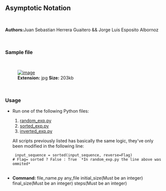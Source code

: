 <h2><strong>Asymptotic Notation</strong></h2>
<br>
<p><strong>Authors:</strong>Juan Sebastian Herrera Guaitero && Jorge Luis Esposito Albornoz</p>
<br>
<h3><strong>Sample file</strong></h4>
<br>
<figure>
<a href="https://ibb.co/h2y5CZm"><img src="https://i.ibb.co/h2y5CZm/image.jpg" alt="image" border="0"></a>
  <br>
<figcaption><strong>Extension:</strong> jpg <strong> Size:</strong> 203kb</figcaption>
</figure>
<br>
<h3><strong>Usage</strong></h3>

<ul>
<li>Run one of the following Python files: </li>
<ol>
<li><a href="https://github.com/jsebastianherrera/Algorithm_analysis/blob/workshop/Workshop1/random_exp.py">random_exp.py</a></li>
<li><a href="https://github.com/jsebastianherrera/Algorithm_analysis/blob/workshop/Workshop1/sorted_exp.py">sorted_exp.py</a></li>
<li><a href="https://github.com/jsebastianherrera/Algorithm_analysis/blob/workshop/Workshop1/inverted_exp.py">inverted_exp.py</a></li>
</ol>
<p>All scripts previously listed has basically the same logic, they've only been modified in the following line:
<pre>
<code> input_sequence = sorted(input_sequence, reverse=Flag)
# Flag= sorted ? False : True  *In random_exp.py the line above was ommited* 
</code>
</pre>
</p>
<li><p><strong>Command:</strong> file_name.py   any_file   initial_size(Must be an integer)    final_size(Must be an integer)   steps(Must be an integer) </p></li>
</ul>

